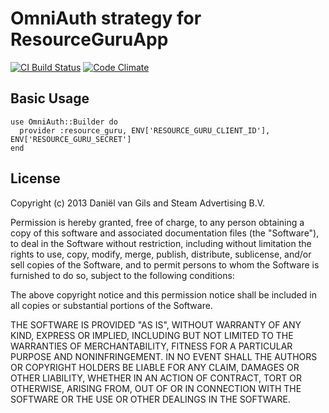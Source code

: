 # OmniAuth strategy for ResourceGuruApp

[![CI Build Status](https://secure.travis-ci.org/kamerblauwlicht/omniauth-resourceguru.png?branch=master)][travis]
[![Code Climate](https://codeclimate.com/github/kamerblauwlicht/omniauth-resourceguru)][codeclimate]

[travis]: http://travis-ci.org/kamerblauwlicht/omniauth-resourceguru
[codeclimate]: https://codeclimate.com/github/kamerblauwlicht/omniauth-resourceguru


## Basic Usage

    use OmniAuth::Builder do
      provider :resource_guru, ENV['RESOURCE_GURU_CLIENT_ID'], ENV['RESOURCE_GURU_SECRET']
    end


## License

Copyright (c) 2013 Daniël van Gils and Steam Advertising B.V.

Permission is hereby granted, free of charge, to any person obtaining a copy of this software and associated documentation files (the "Software"), to deal in the Software without restriction, including without limitation the rights to use, copy, modify, merge, publish, distribute, sublicense, and/or sell copies of the Software, and to permit persons to whom the Software is furnished to do so, subject to the following conditions:

The above copyright notice and this permission notice shall be included in all copies or substantial portions of the Software.

THE SOFTWARE IS PROVIDED "AS IS", WITHOUT WARRANTY OF ANY KIND, EXPRESS OR IMPLIED, INCLUDING BUT NOT LIMITED TO THE WARRANTIES OF MERCHANTABILITY, FITNESS FOR A PARTICULAR PURPOSE AND NONINFRINGEMENT. IN NO EVENT SHALL THE AUTHORS OR COPYRIGHT HOLDERS BE LIABLE FOR ANY CLAIM, DAMAGES OR OTHER LIABILITY, WHETHER IN AN ACTION OF CONTRACT, TORT OR OTHERWISE, ARISING FROM, OUT OF OR IN CONNECTION WITH THE SOFTWARE OR THE USE OR OTHER DEALINGS IN THE SOFTWARE.
